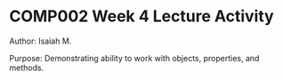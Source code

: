 # COMP002 Week 4 Lecture Activity

Author: Isaiah M.

Purpose: Demonstrating ability to work with objects, properties, and methods.
